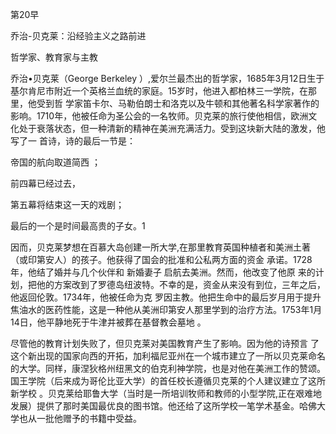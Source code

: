 第20早

乔治-贝克莱：沿经验主义之路前进

哲学家、教育家与主教

乔治•贝克莱（George  Berkeley  ）,爱尔兰最杰出的哲学家，1685年3月12日生于基尔肯尼市附近一个英格兰血统的家庭。15岁时，他进入都柏林三一学院，在那里，他受到哲 学家笛卡尔、马勒伯朗士和洛克以及牛顿和其他著名科学家著作的影响。1710年，他被任命为圣公会的一名牧师。贝克莱的旅行使他相信，欧洲文化处于衰落状态，但一种清新的精神在美洲充满活力。受到这块新大陆的激发，他写了一 首诗，诗的最后一节是：

帝国的航向取道简西 ；

前四幕已经过去，

第五幕将结束这一天的戏剧；

最后的一个是时间最高贵的子女。1

因而，贝克莱梦想在百慕大岛创建一所大学,在那里教育英国种植者和美洲土著（或印第安人）的孩子。他获得了国会的批准和公私两方面的资金  承诺。1728年，他结了婚并与几个伙伴和 新婚妻子 启航去美洲。然而，他改变了他原 来的计划，把他的方案改到了罗德岛纽波特。不幸的是，资金从来没有到位，三年之后，他返回伦敦。1734年，他被任命为克 罗因主教。他把生命中的最后岁月用于提升焦油水的医药性能，这是一种他从美洲印第安人那里学到的治疗方法。1753年1月14日，他平静地死于牛津并被葬在基督教会墓地 。

尽管他的教育计划失败了，但贝克莱对美国教育产生了影响。因为他的诗预言 了这个新出现的国家向西的开拓，加利福尼亚州在一个城市建立了一所以贝克莱命名的大学。同样，康涅狄格州纽黑文的伯克利神学院，也是对他在美洲工作的赞颂。国王学院（后来成为哥伦比亚大学）的首任校长遵循贝克莱的个人建议建立了这所新学校 。贝克莱给耶鲁大学（当时是一所培训牧师和教师的小型学院,正在艰难地发展）提供了那时美国最优良的图书馆。他还给了这所学校一笔学术基金。哈佛大学也从一批他赠予的书籍中受益。

